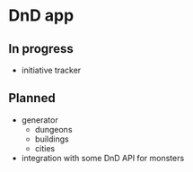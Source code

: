# DnD app

## In progress
- initiative tracker

## Planned
- generator
  - dungeons
  - buildings
  - cities
- integration with some DnD API for monsters
